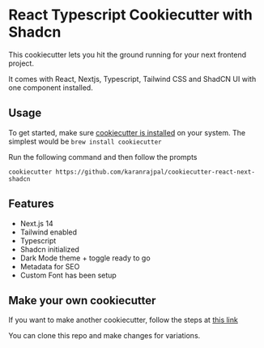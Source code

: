 # React Typescript Cookiecutter with Shadcn
This cookiecutter lets you hit the ground running for your next frontend project.

It comes with React, Nextjs, Typescript, Tailwind CSS and ShadCN UI with one component installed.

## Usage
To get started, make sure [cookiecutter is installed](https://cookiecutter.readthedocs.io/en/latest/installation.html#install-cookiecutter) on your system.
The simplest would be `brew install cookiecutter`

Run the following command and then follow the prompts

`cookiecutter https://github.com/karanrajpal/cookiecutter-react-next-shadcn`

## Features
- Next.js 14
- Tailwind enabled
- Typescript
- Shadcn initialized
- Dark Mode theme + toggle ready to go
- Metadata for SEO
- Custom Font has been setup

## Make your own cookiecutter
If you want to make another cookiecutter, follow the steps at [this link](https://cookiecutter.readthedocs.io/en/latest/tutorials/tutorial2.html)

You can clone this repo and make changes for variations.
